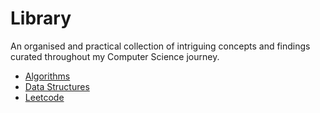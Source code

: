 # Library

An organised and practical collection of intriguing concepts and findings curated throughout my Computer Science journey.

- [Algorithms](algorithms)
- [Data Structures](data-structures)
- [Leetcode](leetcode)